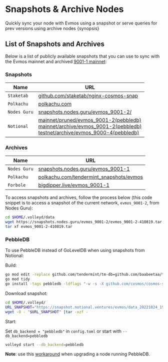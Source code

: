 <!--
order: 6
-->

# Snapshots & Archive Nodes

Quickly sync your node with Evmos using a snapshot or serve queries for prev versions using archive nodes {synopsis}

## List of Snapshots and Archives

Below is a list of publicly available snapshots that you can use to sync with the Evmos mainnet and
archived [9001-1 mainnet](https://github.com/evmos/mainnet/tree/main/evmos_9001-1):

<!-- markdown-link-check-disable -->

### Snapshots

| Name        | URL                                                                     |
| -------------|------------------------------------------------------------------------ |
| `Staketab`   | [github.com/staketab/nginx-cosmos-snap](https://github.com/staketab/nginx-cosmos-snap/blob/main/docs/evmos.md) |
| `Polkachu`   | [polkachu.com](https://www.polkachu.com/tendermint_snapshots/evmos)                   |
| `Nodes Guru` | [snapshots.nodes.guru/evmos_9001-2/](snapshots.nodes.guru/evmos_9001-2/)                   |
| `Notional`   | [mainnet/pruned/evmos_9001-2(pebbledb)](https://snapshot.notional.ventures/evmos/) <br> [mainnet/archive/evmos_9001-2(pebbledb)](https://snapshot.notional.ventures/evmos-archive/) <br> [testnet/archive/evmos_9000-4(pebbledb)](https://snapshot.notional.ventures/evmos-testnet-archive/)                   |

### Archives
<!-- markdown-link-check-disable -->

| Name           | URL                                                                             |
| ---------------|---------------------------------------------------------------------------------|
| `Nodes Guru`   | [snapshots.nodes.guru/evmos_9001-1](https://snapshots.nodes.guru/evmos_9001-1/)                                    |
| `Polkachu`     | [polkachu.com/tendermint_snapshots/evmos](https://www.polkachu.com/tendermint_snapshots/evmos)                           |
| `Forbole`      | [bigdipper.live/evmos_9001-1](https://s3.bigdipper.live.eu-central-1.linodeobjects.com/evmos_9001-1.tar.lz4) |

To access snapshots and archives, follow the process below (this code snippet is to access a snapshot of the current network, `evmos_9001-2`, from Nodes Guru):

```bash
cd $HOME/.volleyd/data
wget https://snapshots.nodes.guru/evmos_9001-2/evmos_9001-2-410819.tar
tar xf evmos_9001-2-410819.tar
```

### PebbleDB

To use PebbleDB instead of GoLevelDB when using snapshots from Notional:

Build:

```bash
go mod edit -replace github.com/tendermint/tm-db=github.com/baabeetaa/tm-db@pebble
go mod tidy
go install -tags pebbledb -ldflags "-w -s -X github.com/cosmos/cosmos-sdk/types.DBBackend=pebbledb" ./...
```

Download snapshot:

```bash
cd $HOME/.volleyd/
URL_SNAPSHOT="https://snapshot.notional.ventures/evmos/data_20221024_193254.tar.gz"
wget -O - "$URL_SNAPSHOT" |tar -xzf -
```

Start:

Set `db_backend = "pebbledb"` in `config.toml` or start with `--db_backend=pebbledb`

```bash
volleyd start --db_backend=pebbledb
```

**Note**: use this [workaround](https://github.com/notional-labs/cosmosia/blob/main/docs/pebbledb.md) when upgrading a node running PebbleDB.
